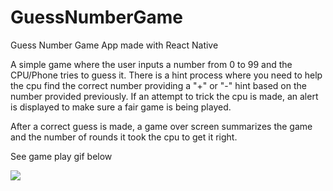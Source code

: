 # GuessNumberGame
Guess Number Game App made with React Native

A simple game where the user inputs a number from 0 to 99 and the CPU/Phone tries to guess it.
There is a hint process where you need to help the cpu find the correct number providing a "+" or "-" hint based on the number provided previously.
If an attempt to trick the cpu is made, an alert is displayed to make sure a fair game is being played. 

After a correct guess is made, a game over screen summarizes the game and the number of rounds it took the cpu to get it right. 

See game play gif below

![](guessApp(Ready).gif)
